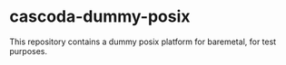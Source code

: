 # cascoda-dummy-posix
This repository contains a dummy posix platform for baremetal, for test purposes.
